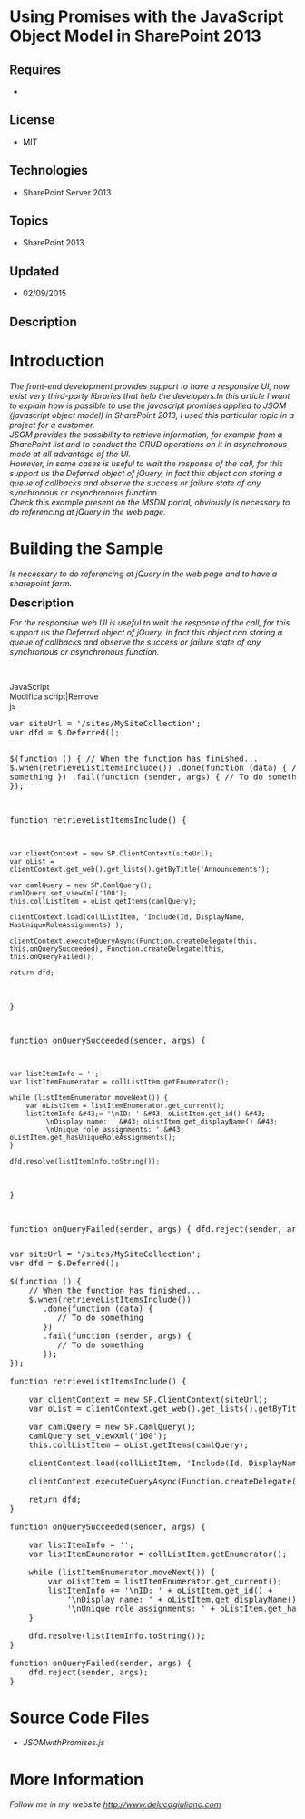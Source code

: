 # Using Promises with the JavaScript Object Model in SharePoint 2013
## Requires
- 
## License
- MIT
## Technologies
- SharePoint Server 2013
## Topics
- SharePoint 2013
## Updated
- 02/09/2015
## Description

<h1>Introduction</h1>
<p><em>The front-end development provides support to have a responsive UI, now exist very third-party libraries that help the developers.In this article I want to explain how is possible to use the javascript promises applied to JSOM (javascript object model)
 in SharePoint 2013, I used this particular topic in a project for a customer.<br>
JSOM provides the possibility to retrieve information, for example from a SharePoint list and to conduct the CRUD operations on it in asynchronous mode at all advantage of the UI.<br>
However, in some cases is useful to wait the response of the call, for this support us the Deferred object of jQuery, in fact this object can storing a queue of callbacks and observe the success or failure state of any synchronous or asynchronous function.<br>
Check this example present on the MSDN portal, obviously is necessary to do referencing at jQuery in the web page.</em></p>
<h1><span>Building the Sample</span></h1>
<p><em><em>Is necessary to do referencing at jQuery in the web page and to have a sharepoint farm.</em></em></p>
<p><span style="font-size:20px; font-weight:bold">Description</span></p>
<p><em>For the responsive web UI is useful to wait the response of the call, for this support us the Deferred object of jQuery, in fact this object can storing a queue of callbacks and observe the success or failure state of any synchronous or asynchronous
 function.</em></p>
<p>&nbsp;</p>
<div class="scriptcode">
<div class="pluginEditHolder" pluginCommand="mceScriptCode">
<div class="title"><span>JavaScript</span></div>
<div class="pluginLinkHolder"><span class="pluginEditHolderLink">Modifica script</span>|<span class="pluginRemoveHolderLink">Remove</span></div>
<span class="hidden">js</span>
<pre class="hidden">var siteUrl = '/sites/MySiteCollection';
var dfd = $.Deferred();
 
$(function () {
    // When the function has finished...
    $.when(retrieveListItemsInclude())
       .done(function (data) {
          // To do something
       })
       .fail(function (sender, args) {
          // To do something
       });
});

function retrieveListItemsInclude() {
 
    var clientContext = new SP.ClientContext(siteUrl);
    var oList = clientContext.get_web().get_lists().getByTitle('Announcements');
 
    var camlQuery = new SP.CamlQuery();
    camlQuery.set_viewXml('100');
    this.collListItem = oList.getItems(camlQuery);
 
    clientContext.load(collListItem, 'Include(Id, DisplayName, HasUniqueRoleAssignments)');
 
    clientContext.executeQueryAsync(Function.createDelegate(this, this.onQuerySucceeded), Function.createDelegate(this, this.onQueryFailed));
     
    return dfd;
}
 
function onQuerySucceeded(sender, args) {
 
    var listItemInfo = '';
    var listItemEnumerator = collListItem.getEnumerator();
         
    while (listItemEnumerator.moveNext()) {
        var oListItem = listItemEnumerator.get_current();
        listItemInfo &#43;= '\nID: ' &#43; oListItem.get_id() &#43; 
            '\nDisplay name: ' &#43; oListItem.get_displayName() &#43; 
            '\nUnique role assignments: ' &#43; oListItem.get_hasUniqueRoleAssignments();
    }
 
    dfd.resolve(listItemInfo.toString());
}
 
function onQueryFailed(sender, args) {
    dfd.reject(sender, args);
}
</pre>
<div class="preview">
<pre class="js"><span class="js__statement">var</span>&nbsp;siteUrl&nbsp;=&nbsp;<span class="js__string">'/sites/MySiteCollection'</span>;&nbsp;
<span class="js__statement">var</span>&nbsp;dfd&nbsp;=&nbsp;$.Deferred();&nbsp;
&nbsp;&nbsp;
$(<span class="js__operator">function</span>&nbsp;()&nbsp;<span class="js__brace">{</span>&nbsp;
&nbsp;&nbsp;&nbsp;&nbsp;<span class="js__sl_comment">//&nbsp;When&nbsp;the&nbsp;function&nbsp;has&nbsp;finished...</span>&nbsp;
&nbsp;&nbsp;&nbsp;&nbsp;$.when(retrieveListItemsInclude())&nbsp;
&nbsp;&nbsp;&nbsp;&nbsp;&nbsp;&nbsp;&nbsp;.done(<span class="js__operator">function</span>&nbsp;(data)&nbsp;<span class="js__brace">{</span>&nbsp;
&nbsp;&nbsp;&nbsp;&nbsp;&nbsp;&nbsp;&nbsp;&nbsp;&nbsp;&nbsp;<span class="js__sl_comment">//&nbsp;To&nbsp;do&nbsp;something</span>&nbsp;
&nbsp;&nbsp;&nbsp;&nbsp;&nbsp;&nbsp;&nbsp;<span class="js__brace">}</span>)&nbsp;
&nbsp;&nbsp;&nbsp;&nbsp;&nbsp;&nbsp;&nbsp;.fail(<span class="js__operator">function</span>&nbsp;(sender,&nbsp;args)&nbsp;<span class="js__brace">{</span>&nbsp;
&nbsp;&nbsp;&nbsp;&nbsp;&nbsp;&nbsp;&nbsp;&nbsp;&nbsp;&nbsp;<span class="js__sl_comment">//&nbsp;To&nbsp;do&nbsp;something</span>&nbsp;
&nbsp;&nbsp;&nbsp;&nbsp;&nbsp;&nbsp;&nbsp;<span class="js__brace">}</span>);&nbsp;
<span class="js__brace">}</span>);&nbsp;
&nbsp;
<span class="js__operator">function</span>&nbsp;retrieveListItemsInclude()&nbsp;<span class="js__brace">{</span>&nbsp;
&nbsp;&nbsp;
&nbsp;&nbsp;&nbsp;&nbsp;<span class="js__statement">var</span>&nbsp;clientContext&nbsp;=&nbsp;<span class="js__operator">new</span>&nbsp;SP.ClientContext(siteUrl);&nbsp;
&nbsp;&nbsp;&nbsp;&nbsp;<span class="js__statement">var</span>&nbsp;oList&nbsp;=&nbsp;clientContext.get_web().get_lists().getByTitle(<span class="js__string">'Announcements'</span>);&nbsp;
&nbsp;&nbsp;
&nbsp;&nbsp;&nbsp;&nbsp;<span class="js__statement">var</span>&nbsp;camlQuery&nbsp;=&nbsp;<span class="js__operator">new</span>&nbsp;SP.CamlQuery();&nbsp;
&nbsp;&nbsp;&nbsp;&nbsp;camlQuery.set_viewXml(<span class="js__string">'100'</span>);&nbsp;
&nbsp;&nbsp;&nbsp;&nbsp;<span class="js__operator">this</span>.collListItem&nbsp;=&nbsp;oList.getItems(camlQuery);&nbsp;
&nbsp;&nbsp;
&nbsp;&nbsp;&nbsp;&nbsp;clientContext.load(collListItem,&nbsp;<span class="js__string">'Include(Id,&nbsp;DisplayName,&nbsp;HasUniqueRoleAssignments)'</span>);&nbsp;
&nbsp;&nbsp;
&nbsp;&nbsp;&nbsp;&nbsp;clientContext.executeQueryAsync(<span class="js__object">Function</span>.createDelegate(<span class="js__operator">this</span>,&nbsp;<span class="js__operator">this</span>.onQuerySucceeded),&nbsp;<span class="js__object">Function</span>.createDelegate(<span class="js__operator">this</span>,&nbsp;<span class="js__operator">this</span>.onQueryFailed));&nbsp;
&nbsp;&nbsp;&nbsp;&nbsp;&nbsp;&nbsp;
&nbsp;&nbsp;&nbsp;&nbsp;<span class="js__statement">return</span>&nbsp;dfd;&nbsp;
<span class="js__brace">}</span>&nbsp;
&nbsp;&nbsp;
<span class="js__operator">function</span>&nbsp;onQuerySucceeded(sender,&nbsp;args)&nbsp;<span class="js__brace">{</span>&nbsp;
&nbsp;&nbsp;
&nbsp;&nbsp;&nbsp;&nbsp;<span class="js__statement">var</span>&nbsp;listItemInfo&nbsp;=&nbsp;<span class="js__string">''</span>;&nbsp;
&nbsp;&nbsp;&nbsp;&nbsp;<span class="js__statement">var</span>&nbsp;listItemEnumerator&nbsp;=&nbsp;collListItem.getEnumerator();&nbsp;
&nbsp;&nbsp;&nbsp;&nbsp;&nbsp;&nbsp;&nbsp;&nbsp;&nbsp;&nbsp;
&nbsp;&nbsp;&nbsp;&nbsp;<span class="js__statement">while</span>&nbsp;(listItemEnumerator.moveNext())&nbsp;<span class="js__brace">{</span>&nbsp;
&nbsp;&nbsp;&nbsp;&nbsp;&nbsp;&nbsp;&nbsp;&nbsp;<span class="js__statement">var</span>&nbsp;oListItem&nbsp;=&nbsp;listItemEnumerator.get_current();&nbsp;
&nbsp;&nbsp;&nbsp;&nbsp;&nbsp;&nbsp;&nbsp;&nbsp;listItemInfo&nbsp;&#43;=&nbsp;<span class="js__string">'\nID:&nbsp;'</span>&nbsp;&#43;&nbsp;oListItem.get_id()&nbsp;&#43;&nbsp;&nbsp;
&nbsp;&nbsp;&nbsp;&nbsp;&nbsp;&nbsp;&nbsp;&nbsp;&nbsp;&nbsp;&nbsp;&nbsp;<span class="js__string">'\nDisplay&nbsp;name:&nbsp;'</span>&nbsp;&#43;&nbsp;oListItem.get_displayName()&nbsp;&#43;&nbsp;&nbsp;
&nbsp;&nbsp;&nbsp;&nbsp;&nbsp;&nbsp;&nbsp;&nbsp;&nbsp;&nbsp;&nbsp;&nbsp;<span class="js__string">'\nUnique&nbsp;role&nbsp;assignments:&nbsp;'</span>&nbsp;&#43;&nbsp;oListItem.get_hasUniqueRoleAssignments();&nbsp;
&nbsp;&nbsp;&nbsp;&nbsp;<span class="js__brace">}</span>&nbsp;
&nbsp;&nbsp;
&nbsp;&nbsp;&nbsp;&nbsp;dfd.resolve(listItemInfo.toString());&nbsp;
<span class="js__brace">}</span>&nbsp;
&nbsp;&nbsp;
<span class="js__operator">function</span>&nbsp;onQueryFailed(sender,&nbsp;args)&nbsp;<span class="js__brace">{</span>&nbsp;
&nbsp;&nbsp;&nbsp;&nbsp;dfd.reject(sender,&nbsp;args);&nbsp;
<span class="js__brace">}</span>&nbsp;
</pre>
</div>
</div>
</div>
<h1><span>Source Code Files</span></h1>
<ul>
<li><em>JSOMwithPromises.js</em> </li></ul>
<h1>More Information</h1>
<p><em>Follow me in my website <a class="title" title="De Luca Giuliano website" href="http://www.delucagiuliano.com" target="_blank">
http://www.delucagiuliano.com</a></em></p>
